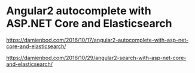 # Angular2 autocomplete with ASP.NET Core and Elasticsearch

https://damienbod.com/2016/10/17/angular2-autocomplete-with-asp-net-core-and-elasticsearch/

https://damienbod.com/2016/10/29/angular2-search-with-asp-net-core-and-elasticsearch/

